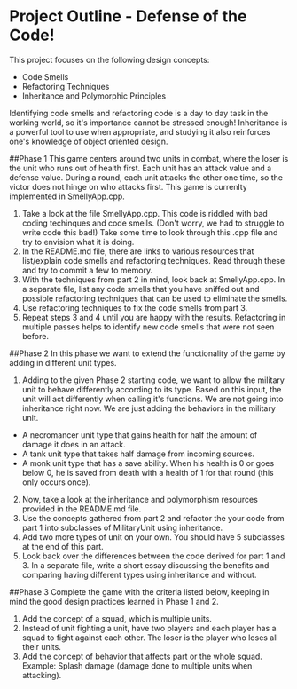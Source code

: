 Project Outline - Defense of the Code!
============

This project focuses on the following design concepts: 

* Code Smells
* Refactoring Techniques
* Inheritance and Polymorphic Principles

Identifying code smells and refactoring code is a day to day task in the working world, so it's importance cannot be stressed enough! Inheritance is a powerful tool to use when appropriate, and studying it also reinforces one's knowledge of object oriented design.

##Phase 1
This game centers around two units in combat, where the loser is the unit who runs out of health first. Each unit has an attack value and a defense value. During a round, each unit attacks the other one time, so the victor does not hinge on who attacks first. This game is currenlty implemented in SmellyApp.cpp.

1. Take a look at the file SmellyApp.cpp. This code is riddled with bad coding techinques and code smells. (Don't worry, we had to struggle to write code this bad!) Take some time to look through this .cpp file and try to envision what it is doing.
2. In the README.md file, there are links to various resources that list/explain code smells and refactoring techniques. Read through these and try to commit a few to memory. 
3. With the techniques from part 2 in mind, look back at SmellyApp.cpp. In a separate file, list any code smells that you have sniffed out and possible refactoring techniques that can be used to eliminate the smells.
4. Use refactoring techniques to fix the code smells from part 3.
5. Repeat steps 3 and 4 until you are happy with the results. Refactoring in multiple passes helps to identify new code smells that were not seen before.

##Phase 2
In this phase we want to extend the functionality of the game by adding in different unit types.

1. Adding to the given Phase 2 starting code, we want to allow the military unit to behave differently according to its type. Based on this input, the unit will act differently when calling it's functions. We are not going into inheritance right now. We are just adding the behaviors in the military unit.
  * A necromancer unit type that gains health for half the amount of damage it does in an attack.
  * A tank unit type that takes half damage from incoming sources.
  * A monk unit type that has a save ability. When his health is 0 or goes below 0, he is saved from death with a health of 1 for that round (this only occurs once).
2. Now, take a look at the inheritance and polymorphism resources provided in the README.md file. 
3. Use the concepts gathered from part 2 and refactor the your code from part 1 into subclasses of MilitaryUnit using inheritance.
4. Add two more types of unit on your own. You should have 5 subclasses at the end of this part.
5. Look back over the differences between the code derived for part 1 and 3. In a separate file, write a short essay discussing the benefits and comparing having different types using inheritance and without.

##Phase 3
Complete the game with the criteria listed below, keeping in mind the good design practices learned in Phase 1 and 2.

1. Add the concept of a squad, which is multiple units. 
2. Instead of unit fighting a unit, have two players and each player has a squad to fight against each other. The loser is the player who loses all their units.
3. Add the concept of behavior that affects  part or the whole squad. Example: Splash damage (damage done to multiple units when attacking).
